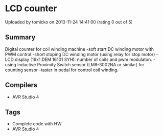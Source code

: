 # LCD counter

Uploaded by tomicko on 2013-11-24 14:41:00 (rating 0 out of 5)

## Summary

Digital counter for coil winding machine -soft start DC winding motor with PWM control -short stoping DC winding motor (using relay for stop motor) -LCD display (16x1 DEM 16101 SYH): number of coils and pwm modulaton. -using Inductive Proximity Switch sensor (LM8-3002NA or similar) for counting sensor -taster in pedal for control coil winding.

## Compilers

- AVR Studio 4

## Tags

- Complete code with HW
- AVR Studio 4
